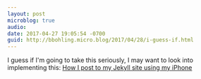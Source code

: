 ```yaml
---
layout: post
microblog: true
audio: 
date: 2017-04-27 19:05:54 -0700
guid: http://bbohling.micro.blog/2017/04/28/i-guess-if.html
---
```

I guess if I'm going to take this seriously, I may want to look into implementing this: [How I post to my Jekyll site using my iPhone](https://www.thecave.com/2017/04/21/how-i-post-to-my-jekyll-site-using-my-iphone/)
